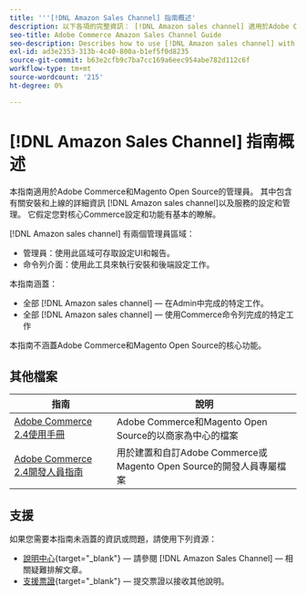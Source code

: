 ```yaml
---
title: '''[!DNL Amazon Sales Channel] 指南概述'
description: 以下各項的完整資訊： [!DNL Amazon sales channel] 適用於Adobe Commerce和Magento Open Source管理員，包括安裝和上線
seo-title: Adobe Commerce Amazon Sales Channel Guide
seo-description: Describes how to use [!DNL Amazon sales channel] with Adobe Commerce or Magento Open Source.
exl-id: ad3e2353-313b-4c40-800a-b1ef5f0d8235
source-git-commit: b63e2cfb9c7ba7cc169a6eec954abe782d112c6f
workflow-type: tm+mt
source-wordcount: '215'
ht-degree: 0%

---
```


# [!DNL Amazon Sales Channel] 指南概述

本指南適用於Adobe Commerce和Magento Open Source的管理員。 其中包含有關安裝和上線的詳細資訊 [!DNL Amazon sales channel]以及服務的設定和管理。 它假定您對核心Commerce設定和功能有基本的瞭解。

[!DNL Amazon sales channel] 有兩個管理員區域：

* 管理員：使用此區域可存取設定UI和報告。
* 命令列介面：使用此工具來執行安裝和後端設定工作。

本指南涵蓋：

* 全部 [!DNL Amazon sales channel] — 在Admin中完成的特定工作。
* 全部 [!DNL Amazon sales channel] — 使用Commerce命令列完成的特定工作

本指南不涵蓋Adobe Commerce和Magento Open Source的核心功能。

## 其他檔案

| 指南 | 說明 |
|------ | ----------- |
| [Adobe Commerce 2.4使用手冊](https://docs.magento.com/user-guide/) | Adobe Commerce和Magento Open Source的以商家為中心的檔案 |
| [Adobe Commerce 2.4開發人員指南](https://devdocs.magento.com/) | 用於建置和自訂Adobe Commerce或Magento Open Source的開發人員專屬檔案 |

## 支援

如果您需要本指南未涵蓋的資訊或問題，請使用下列資源：

* [說明中心](https://support.magento.com/hc/en-us){target="_blank"} — 請參閱 [!DNL Amazon Sales Channel] — 相關疑難排解文章。
* [支援票證](https://support.magento.com/hc/en-us/articles/360000913794#submit-ticket){target="_blank"} — 提交票證以接收其他說明。
